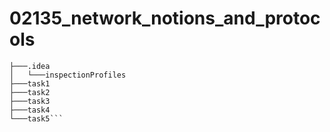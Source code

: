 # 02135_network_notions_and_protocols
```
├───.idea
│   └───inspectionProfiles
├───task1
├───task2
├───task3
├───task4
└───task5```
